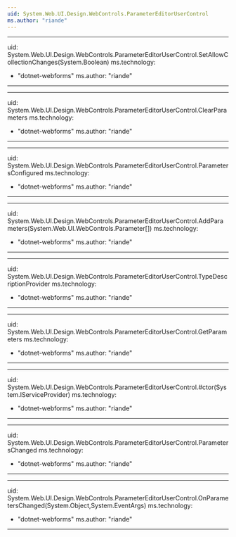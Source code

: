 ```yaml
---
uid: System.Web.UI.Design.WebControls.ParameterEditorUserControl
ms.author: "riande"
---
```


---
uid: System.Web.UI.Design.WebControls.ParameterEditorUserControl.SetAllowCollectionChanges(System.Boolean)
ms.technology: 
  - "dotnet-webforms"
ms.author: "riande"
---

---
uid: System.Web.UI.Design.WebControls.ParameterEditorUserControl.ClearParameters
ms.technology: 
  - "dotnet-webforms"
ms.author: "riande"
---

---
uid: System.Web.UI.Design.WebControls.ParameterEditorUserControl.ParametersConfigured
ms.technology: 
  - "dotnet-webforms"
ms.author: "riande"
---

---
uid: System.Web.UI.Design.WebControls.ParameterEditorUserControl.AddParameters(System.Web.UI.WebControls.Parameter[])
ms.technology: 
  - "dotnet-webforms"
ms.author: "riande"
---

---
uid: System.Web.UI.Design.WebControls.ParameterEditorUserControl.TypeDescriptionProvider
ms.technology: 
  - "dotnet-webforms"
ms.author: "riande"
---

---
uid: System.Web.UI.Design.WebControls.ParameterEditorUserControl.GetParameters
ms.technology: 
  - "dotnet-webforms"
ms.author: "riande"
---

---
uid: System.Web.UI.Design.WebControls.ParameterEditorUserControl.#ctor(System.IServiceProvider)
ms.technology: 
  - "dotnet-webforms"
ms.author: "riande"
---

---
uid: System.Web.UI.Design.WebControls.ParameterEditorUserControl.ParametersChanged
ms.technology: 
  - "dotnet-webforms"
ms.author: "riande"
---

---
uid: System.Web.UI.Design.WebControls.ParameterEditorUserControl.OnParametersChanged(System.Object,System.EventArgs)
ms.technology: 
  - "dotnet-webforms"
ms.author: "riande"
---
